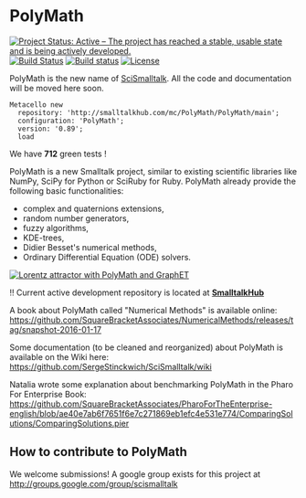 # PolyMath

[![Project Status: Active – The project has reached a stable, usable state and is being actively developed.](http://www.repostatus.org/badges/latest/active.svg)](http://www.repostatus.org/#active)
[![Build Status](https://travis-ci.org/PolyMathOrg/PolyMath.svg?branch=master)](https://travis-ci.org/PolyMathOrg/PolyMath)
[![Build status](https://ci.appveyor.com/api/projects/status/t4o6by4psutfpmp7?svg=true)](https://ci.appveyor.com/project/SergeStinckwich/polymath)
[![License](https://img.shields.io/badge/license-MIT-blue.svg)](https://raw.githubusercontent.com/PolyMathOrg/PolyMath/master/LICENSE)

PolyMath is the new name of [SciSmalltalk](https://github.com/SergeStinckwich/SciSmalltalk).
All the code and documentation will be moved here soon. 

```Smalltalk
Metacello new 
  repository: 'http://smalltalkhub.com/mc/PolyMath/PolyMath/main';
  configuration: 'PolyMath';
  version: '0.89';
  load
```

We have **712** green tests !
 
PolyMath is a new Smalltalk project, similar to existing scientific libraries like NumPy, SciPy for Python or SciRuby for Ruby. PolyMath already provide the following basic functionalities:
- complex and quaternions extensions,
- random number generators,
- fuzzy algorithms,
- KDE-trees,
- Didier Besset's numerical methods,
- Ordinary Differential Equation (ODE) solvers.

[![Lorentz attractor with PolyMath and GraphET](https://pbs.twimg.com/media/Ble65B3CYAEkMoR.jpg)](https://twitter.com/SergeStinckwich/status/457039376111788032)

:bangbang: Current active development repository is located at **[SmalltalkHub](http://smalltalkhub.com/#!/~PolyMath/PolyMath)**

A book about PolyMath called "Numerical Methods" is available online: https://github.com/SquareBracketAssociates/NumericalMethods/releases/tag/snapshot-2016-01-17

Some documentation (to be cleaned and reorganized) about PolyMath is available on the Wiki here: 
https://github.com/SergeStinckwich/SciSmalltalk/wiki

Natalia wrote some explanation about benchmarking PolyMath in the Pharo For Enterprise Book: https://github.com/SquareBracketAssociates/PharoForTheEnterprise-english/blob/ae40e7ab6f7651f6e7c271869eb1efc4e531e774/ComparingSolutions/ComparingSolutions.pier

## How to contribute to PolyMath

We welcome submissions! A google group exists for this project at http://groups.google.com/group/scismalltalk
